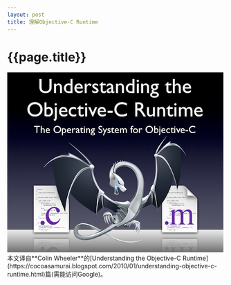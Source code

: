 ```yaml
---
layout: post
title: 理解Objective-C Runtime
---
```

{{page.title}}
=================================

<img src="/images/posts/2019-06-01/Understanding_the_Objective-C_Runtime.png">
本文译自**Colin Wheeler**的[Understanding the Objective-C Runtime](https://cocoasamurai.blogspot.com/2010/01/understanding-objective-c-runtime.html)篇(需能访问Google)。
